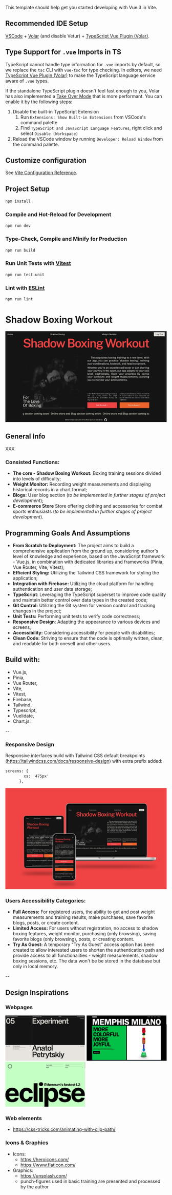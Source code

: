 This template should help get you started developing with Vue 3 in Vite.

## Recommended IDE Setup

[VSCode](https://code.visualstudio.com/) + [Volar](https://marketplace.visualstudio.com/items?itemName=Vue.volar) (and disable Vetur) + [TypeScript Vue Plugin (Volar)](https://marketplace.visualstudio.com/items?itemName=Vue.vscode-typescript-vue-plugin).

## Type Support for `.vue` Imports in TS

TypeScript cannot handle type information for `.vue` imports by default, so we replace the `tsc` CLI with `vue-tsc` for type checking. In editors, we need [TypeScript Vue Plugin (Volar)](https://marketplace.visualstudio.com/items?itemName=Vue.vscode-typescript-vue-plugin) to make the TypeScript language service aware of `.vue` types.

If the standalone TypeScript plugin doesn't feel fast enough to you, Volar has also implemented a [Take Over Mode](https://github.com/johnsoncodehk/volar/discussions/471#discussioncomment-1361669) that is more performant. You can enable it by the following steps:

1. Disable the built-in TypeScript Extension
   1. Run `Extensions: Show Built-in Extensions` from VSCode's command palette
   2. Find `TypeScript and JavaScript Language Features`, right click and select `Disable (Workspace)`
2. Reload the VSCode window by running `Developer: Reload Window` from the command palette.

## Customize configuration

See [Vite Configuration Reference](https://vitejs.dev/config/).

## Project Setup

```sh
npm install
```

### Compile and Hot-Reload for Development

```sh
npm run dev
```

### Type-Check, Compile and Minify for Production

```sh
npm run build
```

### Run Unit Tests with [Vitest](https://vitest.dev/)

```sh
npm run test:unit
```

### Lint with [ESLint](https://eslint.org/)

```sh
npm run lint
```

# **Shadow Boxing Workout**

![Shadow Boxing Workout Home View](./readme_graphics/Shadow%20Boxing%20Workout%20Home%20View.jpg)

## General Info

XXX

### Consisted Functions:

- **The core - Shadow Boxing Workout:** Boxing training sessions divided into levels of difficulty;
- **Weight Monitor:** Recording weight measurements and displaying historical records in a chart format;
- **Blogs:** User blog section (_to be implemented in further stages of project development_);
- **E-commerce Store** Store offering clothing and accessories for combat sports enthusiasts (_to be implemented in further stages of project development_).

## Programming Goals And Assumptions

- **From Scratch to Deployment:** The project aims to build a comprehensive application from the ground up, considering author's level of knowledge and experience, based on the JavaScript framework - Vue.js, in combination with dedicated libraries and frameworks (Pinia, Vue Router, Vite, Vitest);
- **Efficient Styling:** Utilizing the Tailwind CSS framework for styling the application;
- **Integration with Firebase:** Utilizing the cloud platform for handling authentication and user data storage;
- **TypeScript**: Leveraging the TypeScript superset to improve code quality and maintain better control over data types in the created code;
- **Git Control:** Utilizing the Git system for version control and tracking changes in the project;
- **Unit Tests:** Performing unit tests to verify code correctness;
- **Responsive Design**: Adapting the appearance to various devices and screens;
- **Accessibility:** Considering accessibility for people with disabilities;
- **Clean Code:** Striving to ensure that the code is optimally written, clean, and readable for both oneself and other users.

## Build with:

- Vue.js,
- Pinia,
- Vue Router,
- Vite,
- Vitest,
- Firebase,
- Tailwind,
- Typescript,
- Vuelidate,
- Chart.js.

--

### Responsive Design

Responsive interfaces build with Tailwind CSS default breakpoints (https://tailwindcss.com/docs/responsive-design) with extra prefix added:

```
screens: {
        xs: '475px'
      },
```

![Responsiveness presended on different device screens](./readme_graphics/responsive_design.png)

### Users Accessibility Categories:

- **Full Access:** For registered users, the ability to get and post weight measurements and training results, make purchases, save favorite blogs, posts, or create content.
- **Limited Access:** For users without registration, no access to shadow boxing features, weight monitor, purchasing (only browsing), saving favorite blogs (only browsing), posts, or creating content.
- **Try As Guest:** A temporary "Try As Guest" access option has been created to allow interested users to shorten the authentication path and provide access to all functionalities - weight measurements, shadow boxing sessions, etc. The data won't be be stored in the database but only in local memory.

--

## Design Inspirations

### Webpages

<a href="https://aim.obys.agency/" target="_blank" rel="noopener"><img src="./readme_graphics/inspiration-aim-obys.jpg" alt="webiste-homepage-screenshot" width="250"></a>
<a href="https://memphis.it/en/" target="_blank" rel="noopener"><img src="./readme_graphics/inspiration-memphis-milano.jpg" alt="webiste-homepage-screenshot" width="250"></a>
<a href="https://www.eclipse.builders/" target="_blank" rel="noopener"><img src="./readme_graphics//inspiration-eclipse.jpg" alt="webiste-homepage-screenshot" width="250"></a>

### Web elements

- https://css-tricks.com/animating-with-clip-path/

### Icons & Graphics

- Icons:
  - https://heroicons.com/
  - https://www.flaticon.com/
- Graphics:
  - https://unsplash.com/
  - punch-figures used in basic training are presented and processed by the author
